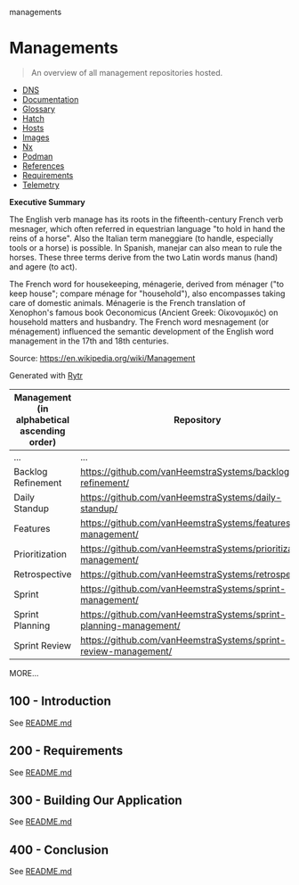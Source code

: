 managements
# Managements

> An overview of all management repositories hosted.

- [DNS](./DNS.md)
- [Documentation](./DOCUMENTATION.md)
- [Glossary](./GLOSSARY.md)
- [Hatch](./HATCH.md)
- [Hosts](./HOSTS.md)
- [Images](./IMAGES.md)
- [Nx](./NX.md)
- [Podman](./PODMAN.md)
- [References](./REFERENCES.md)
- [Requirements](./REQUIREMENTS.md)
- [Telemetry](./TELEMETRY.md)

**Executive Summary**

The English verb manage has its roots in the fifteenth-century French verb mesnager, which often referred in equestrian language "to hold in hand the reins of a horse". Also the Italian term maneggiare (to handle, especially tools or a horse) is possible. In Spanish, manejar can also mean to rule the horses. These three terms derive from the two Latin words manus (hand) and agere (to act).

The French word for housekeeping, ménagerie, derived from ménager ("to keep house"; compare ménage for "household"), also encompasses taking care of domestic animals. Ménagerie is the French translation of Xenophon's famous book Oeconomicus (Ancient Greek: Οἰκονομικός) on household matters and husbandry. The French word mesnagement (or ménagement) influenced the semantic development of the English word management in the 17th and 18th centuries.

Source: https://en.wikipedia.org/wiki/Management

Generated with [Rytr](https://app.rytr.me)

| Management (in alphabetical ascending order)| Repository |
| --- | --- |
| ... | ... |
| Backlog Refinement | https://github.com/vanHeemstraSystems/backlog-refinement/ |
| Daily Standup | https://github.com/vanHeemstraSystems/daily-standup/ |
| Features | https://github.com/vanHeemstraSystems/features-management/ |
| Prioritization | https://github.com/vanHeemstraSystems/prioritization-management/ |
| Retrospective | https://github.com/vanHeemstraSystems/retrospective/ |
| Sprint | https://github.com/vanHeemstraSystems/sprint-management/ |
| Sprint Planning | https://github.com/vanHeemstraSystems/sprint-planning-management/ |
| Sprint Review | https://github.com/vanHeemstraSystems/sprint-review-management/ |

MORE...

## 100 - Introduction

See [README.md](./100/README.md)

## 200 - Requirements

See [README.md](./200/README.md)

## 300 - Building Our Application

See [README.md](./300/README.md)

## 400 - Conclusion

See [README.md](./400/README.md)
